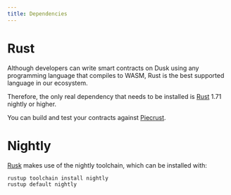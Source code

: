 ```yaml
---
title: Dependencies
---
```


# Rust

Although developers can write smart contracts on Dusk using any programming language that compiles to WASM, Rust is the best supported language in our ecosystem.

Therefore, the only real dependency that needs to be installed is <a href="https://www.rust-lang.org/tools/install" target="_blank">Rust</a> 1.71 nightly or higher. 

You can build and test your contracts against <a href="https://github.com/dusk-network/piecrust" target="_blank">Piecrust</a>.

# Nightly

<a href="https://github.com/dusk-network/rusk" target="_blank">Rusk</a> makes use of the nightly toolchain, which can be installed with:
```bash
rustup toolchain install nightly
rustup default nightly
```

<!---
# Optional dependencies

If in addition to test your smart contracts against <a href="https://github.com/dusk-network/piecrust" target="_blank" >Piecrust</a> you want to deploy them on-chain, you can set up your local cluster and add the following dependencies:

#### GCC
To run Rusk, you will need to install <a href="https://gcc.gnu.org/install/" target="_blank" >GCC</a> 13 or higher.

#### Clang
To run Rusk, you will need to install <a href="https://clang.llvm.org/get_started.html" target="_blank" >Clang</a> 13 or higher.

#### wasm-pack

To build the WASM contracts, `wasm-pack` is required:
```bash
cargo install wasm-pack
```
-->